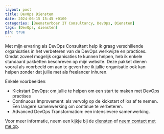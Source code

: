 ```yaml
---
layout: post
title: DevOps Diensten
date: 2024-06-15 15:45 +0100
categories: [Beemsterboer IT Consultancy, DevOps, Diensten]
tags: [DevOps, diensten]
pin: true
---
```


Met mijn ervaring als DevOps Consultant help ik graag verschillende organisaties
in het verbeteren van de DevOps werkwijze en practices. Omdat zoveel mogelijk
organisaties te kunnen helpen, heb ik enkele standaard pakketten beschreven op
mijn website. Deze pakket dienen vooral als voorbeeld om aan te geven hoe ik
jullie organisatie ook kan helpen zonder dat jullie met als freelancer inhuren.

Enkele voorbeelden:

- Kickstart DevOps: om jullie te helpen om een start te maken met DevOps practises
- Continuous Improvement: als vervolg op de kickstart of los af te nemen. Een
langere samenwerking om continue te verbeteren.
- Advanced DevOps Transformation: een intensievere samenwerking.

Voor meer informatie, neem een kijkje bij de [diensten](https://www.mikebeemsterboer.nl/diensten/)
of [neem contact met me op](mailto:info@mikebeemsterboer.nl).
